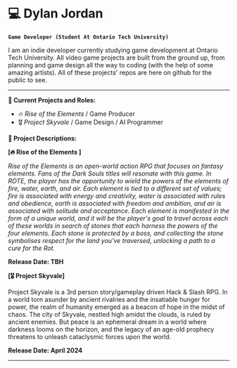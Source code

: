 # 💻 Dylan Jordan

**`Game Developer (Student At Ontario Tech University)`**

I am an indie developer currently studying game development at Ontario Tech University. All video game projects are built from the ground up, from planning and game design all the way to coding (with the help of some amazing artists). All of these projects' repos are here on github for the public to see. 

---
**💼 Current Projects and Roles:**

- 🔥 _Rise of the Elements_ / Game Producer
- 🎖️ _Project Skyvale_ / Game Design / AI Programmer

**📜 Project Descriptions:**

**__[🔥 Rise of the Elements ]__**

_Rise of the Elements is an open-world action RPG that focuses on fantasy elements. Fans of the Dark Souls titles will resonate with this game. In ROTE, the player has the opportunity to wield the powers of the elements of fire, water, earth, and air. Each element is tied to a different set of values; fire is associated with energy and creativity, water is associated with rules and obedience, earth is associated with freedom and ambition, and air is associated with solitude and acceptance. Each element is manifested in the form of a unique world, and it will be the player's goal to travel across each of these worlds in search of stones that each harness the powers of the four elements. Each stone is protected by a boss, and collecting the stone symbolises respect for the land you've traversed, unlocking a path to a cure for the Rot._

**Release Date: TBH**

**[🎖️ Project Skyvale]**

Project Skyvale is a 3rd person story/gameplay driven Hack & Slash RPG. In a world torn asunder by ancient rivalries and the insatiable hunger for power, the realm of humanity emerged as a beacon of hope in the midst of chaos. The city of Skyvale, nestled high amidst the clouds, is ruled by ancient enemies. But peace is an ephemeral dream in a world where darkness looms on the horizon, and the legacy of an age-old prophecy threatens to unleash cataclysmic forces upon the world.

**Release Date: April 2024**

---
<!--
**dylanjordan/dylanjordan** is a ✨ _special_ ✨ repository because its `README.md` (this file) appears on your GitHub profile.

Here are some ideas to get you started:

- 🔭 I’m currently working on ...
- 🌱 I’m currently learning ...
- 👯 I’m looking to collaborate on ...
- 🤔 I’m looking for help with ...
- 💬 Ask me about ...
- 📫 How to reach me: ...
- 😄 Pronouns: ...
- ⚡ Fun fact: ...
-->
